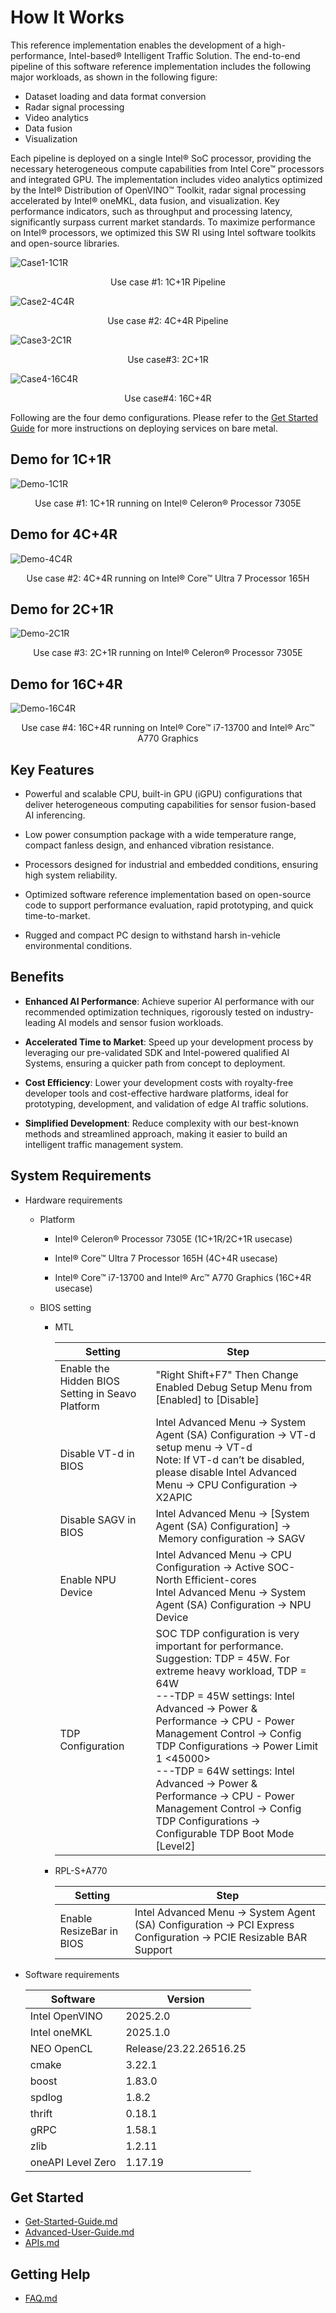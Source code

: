 
# How It Works

This reference implementation enables the development of a high-performance, Intel-based® Intelligent Traffic Solution. The end-to-end pipeline of this software reference implementation includes the following major workloads, as shown in the following figure: 

- Dataset loading and data format conversion
- Radar signal processing
- Video analytics
- Data fusion
- Visualization
  

Each pipeline is deployed on a single Intel® SoC processor, providing the necessary heterogeneous compute capabilities from Intel Core™ processors and integrated GPU. The implementation includes video analytics optimized by the Intel® Distribution of OpenVINO™ Toolkit, radar signal processing accelerated by Intel® oneMKL, data fusion, and visualization. Key performance indicators, such as throughput and processing latency, significantly surpass current market standards. To maximize performance on Intel® processors, we optimized this SW RI using Intel software toolkits and open-source libraries.

![Case1-1C1R](./_images/Case1-1C1R.png)
<center>Use case #1: 1C+1R Pipeline</center>

![Case2-4C4R](./_images/Case2-4C4R.png)
<center>Use case #2: 4C+4R Pipeline</center>

![Case3-2C1R](./_images/Case3-2C1R.png)
<center>Use case#3: 2C+1R </center>

![Case4-16C4R](./_images/Case4-16C4R.png)
<center>Use case#4: 16C+4R </center>

Following are the four demo configurations. Please refer to the [Get Started Guide](./Get-Started-Guide.md) for more instructions on deploying services on bare metal.  

## Demo for 1C+1R

![Demo-1C1R](./_images/Demo-1C1R.png)
<center>Use case #1: 1C+1R running on Intel® Celeron® Processor 7305E </center>

## Demo for 4C+4R

![Demo-4C4R](./_images/Demo-4C4R.png)
<center>Use case #2: 4C+4R running on Intel® Core™ Ultra 7 Processor 165H </center>

## Demo for 2C+1R

![Demo-2C1R](./_images/Demo-2C1R.png)
<center>Use case #3: 2C+1R running on Intel® Celeron® Processor 7305E </center>

## Demo for 16C+4R

![Demo-16C4R](./_images/Demo-16C4R.png)

<center>Use case #4: 16C+4R running on Intel® Core™ i7-13700 and Intel® Arc™ A770 Graphics </center>

## Key Features

* Powerful and scalable CPU, built-in GPU (iGPU) configurations that deliver heterogeneous computing capabilities for sensor fusion-based AI inferencing. 

* Low power consumption package with a wide temperature range, compact fanless design, and enhanced vibration resistance. 

* Processors designed for industrial and embedded conditions, ensuring high system reliability. 

* Optimized software reference implementation based on open-source code to support performance evaluation, rapid prototyping, and quick time-to-market. 

* Rugged and compact PC design to withstand harsh in-vehicle environmental conditions. 

## Benefits

* **Enhanced AI Performance**: Achieve superior AI performance with our recommended optimization techniques, rigorously tested on industry-leading AI models and sensor fusion workloads. 

* **Accelerated Time to Market**: Speed up your development process by leveraging our pre-validated SDK and Intel-powered qualified AI Systems, ensuring a quicker path from concept to deployment. 

* **Cost Efficiency**: Lower your development costs with royalty-free developer tools and cost-effective hardware platforms, ideal for prototyping, development, and validation of edge AI traffic solutions. 

* **Simplified Development**: Reduce complexity with our best-known methods and streamlined approach, making it easier to build an intelligent traffic management system.  

##	System Requirements

- Hardware requirements

    - Platform

        - Intel® Celeron® Processor 7305E (1C+1R/2C+1R usecase)
        - Intel® Core™ Ultra 7 Processor 165H (4C+4R usecase)

        - Intel® Core™ i7-13700 and Intel® Arc™ A770 Graphics (16C+4R usecase)

    - BIOS setting

        - MTL

            | Setting                                          | Step                                                         |
            | ------------------------------------------------ | ------------------------------------------------------------ |
            | Enable the Hidden BIOS Setting in Seavo Platform | "Right Shift+F7" Then Change Enabled Debug Setup Menu from [Enabled] to [Disable] |
            | Disable VT-d in BIOS                             | Intel Advanced Menu → System Agent (SA) Configuration → VT-d setup menu → VT-d<Disabled>    <br>Note: If VT-d can’t be disabled, please disable Intel Advanced Menu → CPU Configuration → X2APIC |
            | Disable SAGV in BIOS                             | Intel Advanced Menu → [System Agent (SA) Configuration]  →  Memory configuration →  SAGV <Disabled> |
            | Enable NPU Device                                | Intel Advanced Menu → CPU Configuration → Active SOC-North Efficient-cores <ALL>   <br>Intel Advanced Menu → System Agent (SA) Configuration → NPU Device <Enabled> |
            | TDP Configuration                                | SOC TDP configuration is very important for performance. Suggestion: TDP = 45W. For extreme heavy workload, TDP = 64W <br>---TDP = 45W settings: Intel Advanced → Power & Performance → CPU - Power Management Control → Config TDP Configurations → Power Limit 1 <45000> <br>---TDP = 64W settings: Intel Advanced → Power & Performance → CPU - Power Management Control → Config TDP Configurations →  Configurable TDP Boot Mode [Level2] |

        - RPL-S+A770

            | Setting                  | Step                                                         |
            | ------------------------ | ------------------------------------------------------------ |
            | Enable ResizeBar in BIOS | Intel Advanced Menu -> System Agent (SA) Configuration -> PCI Express Configuration -> PCIE Resizable BAR Support <Enabled> |

    

- Software requirements

    | Software           | Version                |
    | ------------------ | ---------------------- |
    | Intel  OpenVINO    | 2025.2.0               |
    | Intel  oneMKL      | 2025.1.0               |
    | NEO OpenCL         | Release/23.22.26516.25 |
    | cmake              | 3.22.1                 |
    | boost              | 1.83.0                 |
    | spdlog             | 1.8.2                  |
    | thrift             | 0.18.1                 |
    | gRPC               | 1.58.1                 |
    | zlib               | 1.2.11                 |
    | oneAPI Level  Zero | 1.17.19                |

## Get Started

- [Get-Started-Guide.md](./Get-Started-Guide.md)
- [Advanced-User-Guide.md](./Advanced-User-Guide.md)
- [APIs.md](./APIs.md)

##	Getting Help

- [FAQ.md](./FAQ.md)





